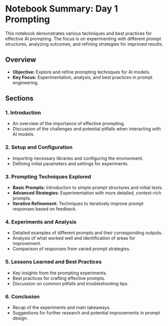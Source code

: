# Notebook Summary: Day 1 Prompting

This notebook demonstrates various techniques and best practices for effective AI prompting. The focus is on experimenting with different prompt structures, analyzing outcomes, and refining strategies for improved results.

## Overview
- **Objective:** Explore and refine prompting techniques for AI models.
- **Key Focus:** Experimentation, analysis, and best practices in prompt engineering.

## Sections

### 1. Introduction
- An overview of the importance of effective prompting.
- Discussion of the challenges and potential pitfalls when interacting with AI models.

### 2. Setup and Configuration
- Importing necessary libraries and configuring the environment.
- Defining initial parameters and settings for experiments.

### 3. Prompting Techniques Explored
- **Basic Prompts:** Introduction to simple prompt structures and initial tests.
- **Advanced Strategies:** Experimentation with more detailed, context-rich prompts.
- **Iterative Refinement:** Techniques to iteratively improve prompt responses based on feedback.

### 4. Experiments and Analysis
- Detailed examples of different prompts and their corresponding outputs.
- Analysis of what worked well and identification of areas for improvement.
- Comparison of responses from varied prompt strategies.

### 5. Lessons Learned and Best Practices
- Key insights from the prompting experiments.
- Best practices for crafting effective prompts.
- Discussion on common pitfalls and troubleshooting tips.

### 6. Conclusion
- Recap of the experiments and main takeaways.
- Suggestions for further research and potential improvements in prompt design.

